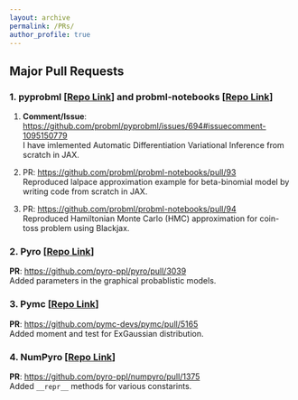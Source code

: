 ```yaml
---
layout: archive
permalink: /PRs/
author_profile: true
---
```


<h2> Major Pull Requests </h2>

### 1. pyprobml [[Repo Link](https://github.com/probml/pyprobml)] and probml-notebooks [[Repo Link](https://github.com/probml/probml-notebooks)]
1) **Comment/Issue**: <https://github.com/probml/pyprobml/issues/694#issuecomment-1095150779> <br>
I have imlemented Automatic Differentiation Variational Inference from scratch in JAX.

2) PR: https://github.com/probml/probml-notebooks/pull/93 <br>
   Reproduced lalpace approximation example for beta-binomial model by writing code from scratch in JAX.
3) PR: https://github.com/probml/probml-notebooks/pull/94 <br>
   Reproduced Hamiltonian Monte Carlo (HMC) approximation for coin-toss problem using Blackjax.

### 2. Pyro [[Repo Link](https://github.com/pyro-ppl/pyro)]
**PR**: <https://github.com/pyro-ppl/pyro/pull/3039> <br>
Added parameters in the graphical probablistic models.

### 3. Pymc [[Repo Link](https://github.com/pymc-devs/pymc)]
**PR**: <https://github.com/pymc-devs/pymc/pull/5165> <br>
Added moment and test for ExGaussian distribution. 

### 4. NumPyro [[Repo Link](https://github.com/pyro-ppl/numpyro)]
**PR**: <https://github.com/pyro-ppl/numpyro/pull/1375> <br>
Added `__repr__` methods for various constarints. 

